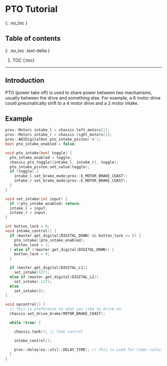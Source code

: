 


# **PTO Tutorial**
{: .no_toc }

## Table of contents
{: .no_toc .text-delta }

1. TOC
{:toc}


---

## Introduction  
PTO (power take off) is used to share power between two mechanisms, usually between the drive and something else.  For example, a 6 motor drive could pneumatically shift to a 4 motor drive and a 2 motor intake.  

## Example  
```cpp
pros::Motor& intake_l = chassis.left_motors[1];
pros::Motor& intake_r = chassis.right_motors[1];
pros::ADIDigitalOut pto_intake_piston('A');
bool pto_intake_enabled = false;

void pto_intake(bool toggle) {
  pto_intake_enabled = toggle;
  chassis.pto_toggle({intake_l, intake_r}, toggle);
  pto_intake_piston.set_value(toggle);
  if (toggle) {
    intake_l.set_brake_mode(pros::E_MOTOR_BRAKE_COAST);
    intake_r.set_brake_mode(pros::E_MOTOR_BRAKE_COAST);
  }
}

void set_intake(int input) {
  if (!pto_intake_enabled) return;
  intake_l = input;
  intake_r = input;
}

int button_lock = 0;
void intake_control() {
  if (master.get_digital(DIGITAL_DOWN) && button_lock == 0) {
    pto_intake(!pto_intake_enabled);
    button_lock = 1;
  } else if (!master.get_digital(DIGITAL_DOWN)) {
    button_lock = 0;
  }

  if (master.get_digital(DIGITAL_L1))
    set_intake(127);
  else if (master.get_digital(DIGITAL_L2))
    set_intake(-127);
  else
    set_intake(0);
}

void opcontrol() {
  // This is preference to what you like to drive on.
  chassis.set_drive_brake(MOTOR_BRAKE_COAST);

  while (true) {

    chassis.tank(); // Tank control

    intake_control();

    pros::delay(ez::util::DELAY_TIME); // This is used for timer calculations!  Keep this ez::util::DELAY_TIME
  }
}

```